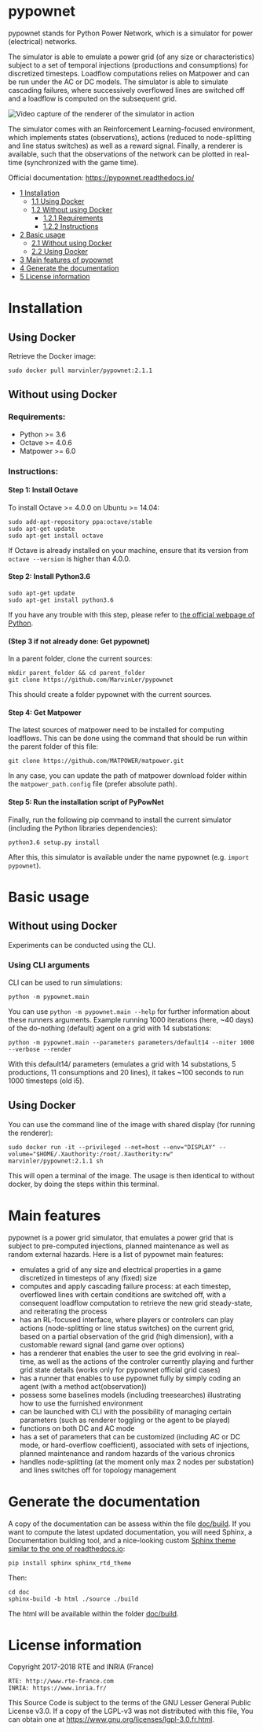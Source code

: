 # pypownet
pypownet stands for Python Power Network, which is a simulator for power (electrical) networks.

The simulator is able to emulate a power grid (of any size or characteristics) subject to a set of temporal injections (productions and consumptions) for discretized timesteps. Loadflow computations relies on Matpower and can be run under the AC or DC models. The simulator is able to simulate cascading failures, where successively overflowed lines are switched off and a loadflow is computed on the subsequent grid.

![Video capture of the renderer of the simulator in action](https://github.com/MarvinLer/pypownet/blob/master/doc/source/default14.gif)

The simulator comes with an Reinforcement Learning-focused environment, which implements states (observations), actions (reduced to node-splitting and line status switches) as well as a reward signal. Finally, a renderer is available, such that the observations of the network can be plotted in real-time (synchronized with the game time).

Official documentation: https://pypownet.readthedocs.io/


*   [1 Installation](#installation)
    *   [1.1 Using Docker](#using-docker)
    *   [1.2 Without using Docker](#without-using-docker)
        *   [1.2.1 Requirements](#requirements)
        *   [1.2.2 Instructions](#instructions)
*   [2 Basic usage](#basic-usage)
    *   [2.1 Without using Docker](#without-using-docker-1)
    *   [2.2 Using Docker](#using-docker-1)
*   [3 Main features of pypownet](#main-features)
*   [4 Generate the documentation](#generate-the-documentation)
*   [5 License information](#license-information)

# Installation
## Using Docker
Retrieve the Docker image:
```
sudo docker pull marvinler/pypownet:2.1.1
```

## Without using Docker
### Requirements:
*   Python >= 3.6
*   Octave >= 4.0.6
*   Matpower >= 6.0

### Instructions:
#### Step 1: Install Octave

To install Octave >= 4.0.0 on Ubuntu >= 14.04:
```
sudo add-apt-repository ppa:octave/stable
sudo apt-get update
sudo apt-get install octave
```
If Octave is already installed on your machine, ensure that its version from `octave --version` is higher than 4.0.0.

#### Step 2: Install Python3.6
```
sudo apt-get update
sudo apt-get install python3.6
```
If you have any trouble with this step, please refer to [the official webpage of Python](https://www.python.org/downloads/release/python-366/).

#### (Step 3 if not already done: Get pypownet)
In a parent folder, clone the current sources:
```
mkdir parent_folder && cd parent_folder
git clone https://github.com/MarvinLer/pypownet
```
This should create a folder pypownet with the current sources.

#### Step 4: Get Matpower
The latest sources of matpower need to be installed for computing loadflows. This can be done using the command that should be run within the parent folder of this file:
```
git clone https://github.com/MATPOWER/matpower.git
```

In any case, you can update the path of matpower download folder within the ```matpower_path.config``` file (prefer absolute path).

#### Step 5: Run the installation script of PyPowNet
Finally, run the following pip command to install the current simulator (including the Python libraries dependencies):
```
python3.6 setup.py install
```
After this, this simulator is available under the name pypownet (e.g. ```import pypownet```).

# Basic usage
## Without using Docker
Experiments can be conducted using the CLI.
### Using CLI arguments
CLI can be used to run simulations:
```
python -m pypownet.main
```
You can use `python -m pypownet.main --help` for further information about these runners arguments. Example running 1000 iterations (here, ~40 days) of the do-nothing (default) agent on a grid with 14 substations:
```
python -m pypownet.main --parameters parameters/default14 --niter 1000 --verbose --render
```
With this default14/ parameters (emulates a grid with 14 substations, 5 productions, 11 consumptions and 20 lines), it takes ~100 seconds to run 1000 timesteps (old i5).
## Using Docker
You can use the command line of the image with shared display (for running the renderer):
```
sudo docker run -it --privileged --net=host --env="DISPLAY" --volume="$HOME/.Xauthority:/root/.Xauthority:rw" marvinler/pypownet:2.1.1 sh
```
This will open a terminal of the image. The usage is then identical to without docker, by doing the steps within this terminal.

# Main features
pypownet is a power grid simulator, that emulates a power grid that is subject to pre-computed injections, planned maintenance as well as random external hazards. Here is a list of pypownet main features:
* emulates a grid of any size and electrical properties in a game discretized in timesteps of any (fixed) size
* computes and apply cascading failure process: at each timestep, overflowed lines with certain conditions are switched off, with a consequent loadflow computation to retrieve the new grid steady-state, and reiterating the process
* has an RL-focused interface, where players or controlers can play actions (node-splitting or line status switches) on the current grid, based on a partial observation of the grid (high dimension), with a customable reward signal (and game over options)
* has a renderer that enables the user to see the grid evolving in real-time, as well as the actions of the controler currently playing and further grid state details (works only for pypownet official grid cases)
* has a runner that enables to use pypownet fully by simply coding an agent (with a method act(observation))
* possess some baselines models (including treesearches) illustrating how to use the furnished environment
* can be launched with CLI with the possibility of managing certain parameters (such as renderer toggling or the agent to be played)
* functions on both DC and AC mode
* has a set of parameters that can be customized (including AC or DC mode, or hard-overflow coefficient), associated with sets of injections, planned maintenance and random hazards of the various chronics
* handles node-splitting (at the moment only max 2 nodes per substation) and lines switches off for topology management

# Generate the documentation
A copy of the documentation can be assess within the file [doc/build](doc/build/index.html).
If you want to compute the latest updated documentation, you will need Sphinx, a Documentation building tool, and a nice-looking custom [Sphinx theme similar to the one of readthedocs.io](https://sphinx-rtd-theme.readthedocs.io/en/latest/):
```
pip install sphinx sphinx_rtd_theme
```
Then:
```
cd doc
sphinx-build -b html ./source ./build
```
The html will be available within the folder [doc/build](doc/build/index.html).

# License information

Copyright 2017-2018 RTE and INRIA (France)

    RTE: http://www.rte-france.com
    INRIA: https://www.inria.fr/

This Source Code is subject to the terms of the GNU Lesser General Public License v3.0. If a copy of the LGPL-v3 was not distributed with this file, You can obtain one at https://www.gnu.org/licenses/lgpl-3.0.fr.html.
